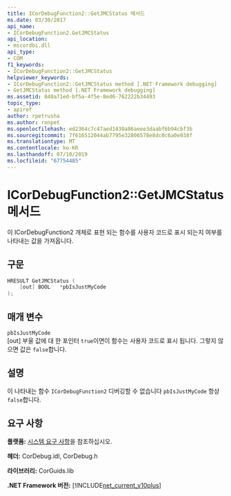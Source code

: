```yaml
---
title: ICorDebugFunction2::GetJMCStatus 메서드
ms.date: 03/30/2017
api_name:
- ICorDebugFunction2.GetJMCStatus
api_location:
- mscordbi.dll
api_type:
- COM
f1_keywords:
- ICorDebugFunction2::GetJMCStatus
helpviewer_keywords:
- ICorDebugFunction2::GetJMCStatus method [.NET Framework debugging]
- GetJMCStatus method [.NET Framework debugging]
ms.assetid: 840a71ed-bf5a-4f5e-8ed6-762222b34493
topic_type:
- apiref
author: rpetrusha
ms.author: ronpet
ms.openlocfilehash: ed2364c7c47aed1430a86aeee3daabf6b94cbf3b
ms.sourcegitcommit: 7f616512044ab7795e32806578e8dc0c6a0e038f
ms.translationtype: MT
ms.contentlocale: ko-KR
ms.lasthandoff: 07/10/2019
ms.locfileid: "67754485"
---
```

# <a name="icordebugfunction2getjmcstatus-method"></a>ICorDebugFunction2::GetJMCStatus 메서드
이 ICorDebugFunction2 개체로 표현 되는 함수를 사용자 코드로 표시 되는지 여부를 나타내는 값을 가져옵니다.  
  
## <a name="syntax"></a>구문  
  
```cpp  
HRESULT GetJMCStatus (  
    [out] BOOL   *pbIsJustMyCode  
);  
```  
  
## <a name="parameters"></a>매개 변수  
 `pbIsJustMyCode`  
 [out] 부울 값에 대 한 포인터 `true`이면이 함수는 사용자 코드로 표시 됩니다. 그렇지 않으면 값은 `false`합니다.  
  
## <a name="remarks"></a>설명  
 이 나타내는 함수 `ICorDebugFunction2` 디버깅할 수 없습니다 `pbIsJustMyCode` 항상 `false`합니다.  
  
## <a name="requirements"></a>요구 사항  
 **플랫폼:** [시스템 요구 사항](../../../../docs/framework/get-started/system-requirements.md)을 참조하십시오.  
  
 **헤더:** CorDebug.idl, CorDebug.h  
  
 **라이브러리:** CorGuids.lib  
  
 **.NET Framework 버전:** [!INCLUDE[net_current_v10plus](../../../../includes/net-current-v10plus-md.md)]
